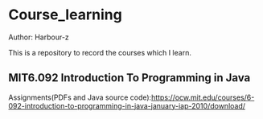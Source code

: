 # Course_learning
Author: Harbour-z

This is a repository to record the courses which I learn.

## MIT6.092 Introduction To Programming in Java
Assignments(PDFs and Java source code):https://ocw.mit.edu/courses/6-092-introduction-to-programming-in-java-january-iap-2010/download/

